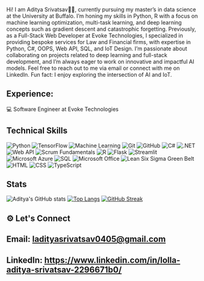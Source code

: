 Hi! I am Aditya Srivatsav👋🏻, currently pursuing my master’s in data science at the University at Buffalo. I’m honing my skills in Python, R with a focus on machine learning optimization, multi-task learning, and deep learning concepts such as gradient descent and catastrophic forgetting.
Previously, as a Full-Stack Web Developer at Evoke Technologies, I specialized in providing bespoke services for Law and Financial firms, with expertise in Python, C#, OOPS, Web API, SQL, and IoT Design.
I’m passionate about collaborating on projects related to deep learning and full-stack development, and I’m always eager to work on innovative and impactful AI models.
Feel free to reach out to me via email or connect with me on LinkedIn.
Fun fact: I enjoy exploring the intersection of AI and IoT.

## Experience:
💻 Software Engineer at Evoke Technologies



## Technical Skills

![Python](https://img.shields.io/badge/Python-3776AB?style=for-the-badge&logo=python&logoColor=white)
![TensorFlow](https://img.shields.io/badge/TensorFlow-FF6F00?style=for-the-badge&logo=tensorflow&logoColor=white)
![Machine Learning](https://img.shields.io/badge/Machine%20Learning-000000?style=for-the-badge&logo=machine-learning&logoColor=white)
![Git](https://img.shields.io/badge/Git-F05032?style=for-the-badge&logo=git&logoColor=white)
![GitHub](https://img.shields.io/badge/GitHub-181717?style=for-the-badge&logo=github&logoColor=white)
![C#](https://img.shields.io/badge/C%23-239120?style=for-the-badge&logo=c-sharp&logoColor=white)
![.NET](https://img.shields.io/badge/.NET-512BD4?style=for-the-badge&logo=dot-net&logoColor=white)
![Web API](https://img.shields.io/badge/Web%20API-FF6F00?style=for-the-badge&logo=web&logoColor=white)
![Scrum Fundamentals](https://img.shields.io/badge/Scrum%20Fundamentals-006D5C?style=for-the-badge&logo=scrumalliance&logoColor=white)
![R](https://img.shields.io/badge/R-276DC3?style=for-the-badge&logo=r&logoColor=white)
![Flask](https://img.shields.io/badge/Flask-000000?style=for-the-badge&logo=flask&logoColor=white)
![Streamlit](https://img.shields.io/badge/Streamlit-FF4B4B?style=for-the-badge&logo=streamlit&logoColor=white)
![Microsoft Azure](https://img.shields.io/badge/Microsoft%20Azure-0078D4?style=for-the-badge&logo=microsoft-azure&logoColor=white)
![SQL](https://img.shields.io/badge/SQL-CC2927?style=for-the-badge&logo=microsoft-sql-server&logoColor=white)
![Microsoft Office](https://img.shields.io/badge/Microsoft_Office-D83B01?style=for-the-badge&logo=microsoft-office&logoColor=white)
![Lean Six Sigma Green Belt](https://img.shields.io/badge/Lean%20Six%20Sigma-00A859?style=for-the-badge&logoColor=white)
![HTML](https://img.shields.io/badge/HTML5-E34F26?style=for-the-badge&logo=html5&logoColor=white)
![CSS](https://img.shields.io/badge/CSS3-1572B6?style=for-the-badge&logo=css3&logoColor=white)
![TypeScript](https://img.shields.io/badge/TypeScript-3178C6?style=for-the-badge&logo=typescript&logoColor=white)

## Stats
![Aditya's GitHub stats](https://github-readme-stats.vercel.app/api?username=adityasrivatsav&show_icons=true&theme=radical)
[![Top Langs](https://github-readme-stats.vercel.app/api/top-langs/?username=adityasrivatsav&layout=compact&theme=radical)](https://github.com/adityasrivatsav/github-readme-stats)
[![GitHub Streak](https://streak-stats.demolab.com/?user=adityasrivatsav&theme=radical)](https://git.io/streak-stats)


## ⚙️ Let's Connect
## Email: ladityasrivatsav0405@gmail.com
## LinkedIn: https://www.linkedin.com/in/lolla-aditya-srivatsav-2296671b0/
